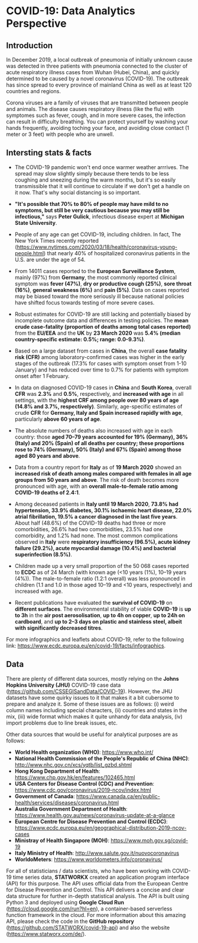 # COVID-19: Data Analytics Perspective 
## Introduction
In December 2019, a local outbreak of pneumonia of initially unknown cause was detected in three patients with pneumonia connected to the cluster of acute respiratory illness cases from Wuhan (Hubei, China), and quickly determined to be caused by a novel coronavirus (COVID-19). The outbreak has since spread to every province of mainland China as well as at least 120 countries and regions.

Corona viruses are a family of viruses that are transmitted between people and animals. The disease causes respiratory illness (like the flu) with symptomes such as fever, cough, and in more severe cases, the infection can result in difficulty breathing. You can protect yourself by washing your hands frequently, avoiding toching your face, and avoiding close contact (1 meter or 3 feet) with people who are unwell. 

## Intersting stats & facts
* The COVID-19 pandemic won't end once warmer weather arrrives. The spread may slow slightly simply because there tends to be less coughing and sneezing during the warm months, but it's so easily transmissible that it will continue to circulate if we don't get a handle on it now. That's why social distancing is so important.

* **"It's possible that 70% to 80% of people may have mild to no symptoms, but still be very cautious because you may still be infectious,"** says **Peter Gulick**, infectious disease expert at **Michigan State University**. 

* People of any age can get COVID-19, including children. In fact, The New York Times recently reported (https://www.nytimes.com/2020/03/18/health/coronavirus-young-people.html) that nearly 40% of hospitalized coronavirus patients in the U.S. are under the age of 54.

* From 14011 cases reported to the **European Surveillance System**, mainly (97%) from **Germany**, the most commonly reported clinical symptom was **fever (47%)**, **dry or productive cough (25%)**, **sore throat (16%)**, **general weakness (6%)** and **pain (5%)**. Data on cases reported may be biased toward the more seriously ill because national policies have shifted focus towards testing of more severe cases.

* Robust estimates for COVID-19 are still lacking and potentially biased by incomplete outcome data and differences in testing policies. The **mean crude case-fatality (proportion of deaths among total cases reported)** from the **EU/EEA** and the **UK** by **23 March 2020** was **5.4% (median country-specific estimate: 0.5%; range: 0.0-9.3%)**.

* Based on a large dataset from cases in **China**, the overall **case fatality risk (CFR)** among laboratory-confirmed cases was higher in the early stages of the outbreak (17.3% for cases with symptom onset from 1-10 January) and has reduced over time to 0.7% for patients with symptom onset after 1 February.

* In data on diagnosed COVID-19 cases in **China** and **South Korea**, overall **CFR** was **2.3%** and **0.5%**, respectively, and **increased with age** in all settings, with the **highest CRF among people over 80 years of age (14.8% and 3.7%, respectively)**. Similarly, age-specific estimates of crude **CFR** for **Germany, Italy and Spain increased rapidly with age**, particularly **above 60 years of age**.

* The absolute numbers of deaths also increased with age in each country: those **aged 70–79 years accounted for 19% (Germany), 36% (Italy) and 20% (Spain) of all deaths per country; these proportions rose to 74% (Germany), 50% (Italy) and 67% (Spain) among those aged 80 years and above**.

* Data from a country report for **Italy** as of **19 March 2020** showed an **increased risk of death among males compared with females in all age groups from 50 years and above**. The risk of death becomes more pronounced with age, with an **overall male-to-female ratio among COVID-19 deaths of 2.4:1**.

* Among deceased patients in **Italy until 19 March 2020**, **73.8% had hypertension, 33.9% diabetes, 30.1% ischaemic heart disease, 22.0% atrial fibrillation, 19.5% a cancer diagnosed in the last five years**. About half (48.6%) of the COVID-19 deaths had three or more comorbidities, 26.6% had two comorbidities, 23.5% had one comorbidity, and 1.2% had none. The most common complications observed in **Italy** were **respiratory insufficiency (96.5%), acute kidney failure (29.2%), acute myocardial damage (10.4%) and bacterial superinfection (8.5%)**.

* Children made up a very small proportion of the 50 068 cases reported to **ECDC** as of 24 March (with known age (<10 years (1%), 10–19 years (4%)). The male-to-female ratio (1.2:1 overall) was less pronounced in children (1.1 and 1.0 in those aged 10–19 and <10 years, respectively) and increased with age. 

* Recent publications have evaluated the **survival of COVID-19** on **different surfaces**. The environmental stability of viable **COVID-19** is **up to 3h** in the **air post aerosolisation**, **up to 4h on copper**, **up to 24h on cardboard**, and **up to 2–3 days on plastic and stainless steel, albeit with significantly decreased titres**. 

For more infographics and leaflets about COVID-19, refer to the following link: https://www.ecdc.europa.eu/en/covid-19/facts/infographics.

## Data
There are plenty of different data sources, mostly relying on the **Johns Hopkins University (JHU)** COVID-19 case data (https://github.com/CSSEGISandData/COVID-19). However, the JHU datasets have some quirky issues to it that makes it a bit cubersome to prepare and analyze it. Some of these issues are as follows: (i) weird column names including special characters, (ii) countries and states in the mix, (iii) wide format which makes it quite unhandy for data analysis, (iv) import problems due to line break issues, etc.

Other data sources that would be useful for analytical purposes are as follows:

* **World Health organization (WHO)**: https://www.who.int/
* **National Health Commission of the People's Republic of China (NHC)**: http://www.nhc.gov.cn/xcs/yqtb/list_gzbd.shtml
* **Hong Kong Department of Health**: https://www.chp.gov.hk/en/features/102465.html
* **USA Centers for Disease Control (CDC) and Prevention**: https://www.cdc.gov/coronavirus/2019-ncov/index.html
* **Government of Canada**: https://www.canada.ca/en/public-health/services/diseases/coronavirus.html
* **Australia Government Department of Health**: https://www.health.gov.au/news/coronavirus-update-at-a-glance
* **European Centre for Disease Prevention and Control (ECDC)**: https://www.ecdc.europa.eu/en/geographical-distribution-2019-ncov-cases
* **Ministray of Health Singapore (MOH)**: https://www.moh.gov.sg/covid-19
* **Italy Ministry of Health**: http://www.salute.gov.it/nuovocoronavirus
* **WorldoMeters**: https://www.worldometers.info/coronavirus/

For all of statisticians / data scientists, who have been working with COVID-19 time series data, **STATWORKX** created an application program interface (API) for this purpose. The API uses official data from the European Centre for Disease Prevention and Control. This API delivers a concise and clear data structure for further in-depth statistical analysis. The API is built using Python 3 and deployed using **Google Cloud Run** (https://cloud.google.com/run?hl=en), a container-based serverless function framework in the cloud. For more information about this amazing API, please check the code in the **GitHub repository** (https://github.com/STATWORX/covid-19-api) and also the website (https://www.statworx.com/de/).

